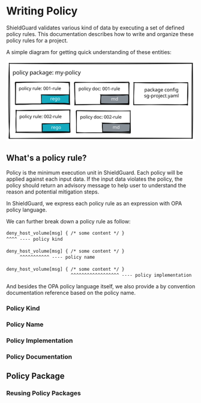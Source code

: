 # Writing Policy

ShieldGuard validates various kind of data by executing a set of defined policy rules.
This documentation describes how to write and organize these policy rules for a project.

A simple diagram for getting quick understanding of these entities:

![](../assets/policy-package.svg)

## What's a policy rule?

Policy is the minimum execution unit in ShieldGuard. Each policy will be applied against each input data.
If the input data violates the policy, the policy should return an advisory message to help user
to understand the reason and potential mitigation steps.

In ShieldGuard, we express each policy rule as an expression with OPA policy language.

We can further break down a policy rule as follow:

```rego
deny_host_volume[msg] { /* some content */ }
^^^^ ---- policy kind

deny_host_volume[msg] { /* some content */ }
     ^^^^^^^^^^^ ---- policy name

deny_host_volume[msg] { /* some content */ }
                        ^^^^^^^^^^^^^^^^^^ ---- policy implementation
```

And besides the OPA policy language itself, we also provide a by convention documentation reference based on the policy name.

### Policy Kind

### Policy Name

### Policy Implementation

### Policy Documentation

## Policy Package

### Reusing Policy Packages